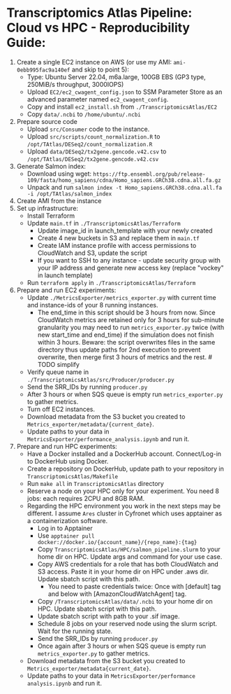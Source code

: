 # Transcriptomics Atlas Pipeline: Cloud vs HPC - Reproducibility Guide:

1. Create a single EC2 instance on AWS (or use my AMI: `ami-0ebb995fac9a140ef` and skip to point 5):
    * Type: Ubuntu Server 22.04, m6a.large, 100GB EBS (GP3 type, 250MiB/s throughput, 3000IOPS)
    * Upload `EC2/ec2_cwagent_config.json` to SSM Parameter Store as an advanced parameter named `ec2_cwagent_config`. 
    * Copy and install `ec2_install.sh` from `./TranscriptomicsAtlas/EC2`
    * Copy `data/.ncbi` to `/home/ubuntu/.ncbi`
2. Prepare source code
    * Upload `src/Consumer` code to the instance. 
    * Upload `src/scripts/count_normalization.R` to `/opt/TAtlas/DESeq2/count_normalization.R`
    * Upload `data/DESeq2/tx2gene.gencode.v42.csv` to `/opt/TAtlas/DESeq2/tx2gene.gencode.v42.csv`
3. Generate Salmon index:
    * Download using wget: `https://ftp.ensembl.org/pub/release-109/fasta/homo_sapiens/cdna/Homo_sapiens.GRCh38.cdna.all.fa.gz`
    * Unpack and run `salmon index -t Homo_sapiens.GRCh38.cdna.all.fa -i /opt/TAtlas/salmon_index`
4. Create AMI from the instance 
5. Set up infrastructure:
   * Install Terraform
   * Update `main.tf` in `./TranscriptomicsAtlas/Terraform`
      - Update image_id in launch_template with your newly created
      - Create 4 new buckets in S3 and replace them in `main.tf`
      - Create IAM instance profile with access permissions to CloudWatch and S3, update the script
      - If you want to SSH to any instance - update security group with your IP address and generate new access key (replace "vockey" in launch template)
   * Run `terraform apply` in `./TranscriptomicsAtlas/Terraform`
6. Prepare and run EC2 experiments:
    * Update `./MetricsExporter/metrics_exporter.py` with current time and instance-ids of your 8 running instances.
      * The end_time in this script should be 3 hours from now. Since CloudWatch metrics are retained only for 3 hours for sub-minute granularity you may need to run `metrics_exporter.py` twice (with new start_time and end_time) if the simulation does not finish within 3 hours. Beware: the script overwrites files in the same directory thus update paths for 2nd execution to prevent overwrite, then merge first 3 hours of metrics and the rest. # TODO simplify 
    * Verify queue name in `./TranscriptomicsAtlas/src/Producer/producer.py`
    * Send the SRR_IDs by running `producer.py`
    * After 3 hours or when SQS queue is empty run `metrics_exporter.py` to gather metrics.
    * Turn off EC2 instances.
    * Download metadata from the S3 bucket you created to `Metrics_exporter/metadata/{current_date}`.
    * Update paths to your data in `MetricsExporter/performance_analysis.ipynb` and run it.
7. Prepare and run HPC experiments:
   * Have a Docker installed and a DockerHub account. Connect/Log-in to DockerHub using Docker.
   * Create a repository on DockerHub, update path to your repository in `TranscriptomicsAtlas/Makefile`
   * Run `make all` in `TranscriptomicsAtlas` directory
   * Reserve a node on your HPC only for your experiment. You need 8 jobs: each requires 2CPU and 8GB RAM. 
   * Regarding the HPC environment you work in the next steps may be different. I assume `Ares` cluster in Cyfronet which uses apptainer as a containerization software.
     * Log in to Apptainer
     * Use `apptainer pull docker://docker.io/{account_name}/{repo_name}:{tag}`
     * Copy `TranscriptomicsAtlas/HPC/salmon_pipeline.slurm` to your home dir on HPC. Update args and command for your use case.
     * Copy AWS credentials for a role that has both CloudWatch and S3 access. Paste it in your home dir on HPC under .aws dir. Update sbatch script with this path.
       * You need to paste credentials twice: Once with \[default\] tag and below with \[AmazonCloudWatchAgent\] tag.
     * Copy `/TranscriptomicsAtlas/data/.ncbi` to your home dir on HPC. Update sbatch script with this path.
     * Update sbatch script with path to your .sif image.
     * Schedule 8 jobs on your reserved node using the slurm script. Wait for the running state.
     * Send the SRR_IDs by running `producer.py`
     * Once again after 3 hours or when SQS queue is empty run `metrics_exporter.py` to gather metrics.
   * Download metadata from the S3 bucket you created to `Metrics_exporter/metadata{current_date}`.
   * Update paths to your data in `MetricsExporter/performance analysis.ipynb` and run it.